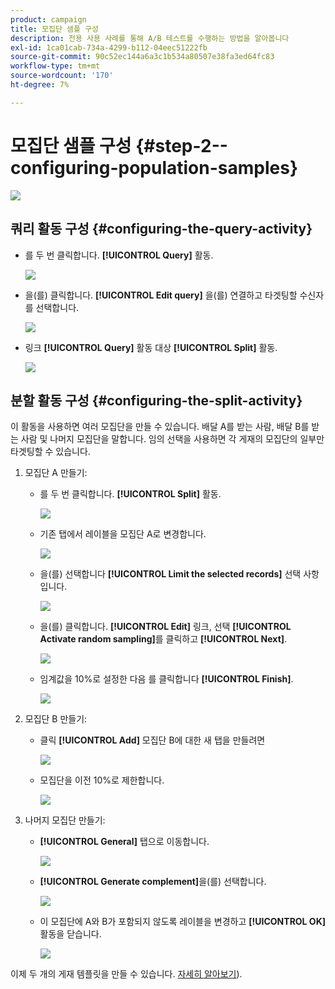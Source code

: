 ```yaml
---
product: campaign
title: 모집단 샘플 구성
description: 전용 사용 사례를 통해 A/B 테스트를 수행하는 방법을 알아봅니다
exl-id: 1ca01cab-734a-4299-b112-04eec51222fb
source-git-commit: 90c52ec144a6a3c1b534a80507e38fa3ed64fc83
workflow-type: tm+mt
source-wordcount: '170'
ht-degree: 7%

---
```


# 모집단 샘플 구성 {#step-2--configuring-population-samples}

![](../../assets/common.svg)

## 쿼리 활동 구성 {#configuring-the-query-activity}

* 를 두 번 클릭합니다. **[!UICONTROL Query]** 활동.

   ![](assets/use_case_abtesting_createrecipients_001.png)

* 을(를) 클릭합니다. **[!UICONTROL Edit query]** 을(를) 연결하고 타겟팅할 수신자를 선택합니다.

   ![](assets/use_case_abtesting_createrecipients_002.png)

* 링크 **[!UICONTROL Query]** 활동 대상 **[!UICONTROL Split]** 활동.

   ![](assets/use_case_abtesting_createrecipients_003.png)

## 분할 활동 구성 {#configuring-the-split-activity}

이 활동을 사용하면 여러 모집단을 만들 수 있습니다. 배달 A를 받는 사람, 배달 B를 받는 사람 및 나머지 모집단을 말합니다. 임의 선택을 사용하면 각 게재의 모집단의 일부만 타겟팅할 수 있습니다.

1. 모집단 A 만들기:

   * 를 두 번 클릭합니다. **[!UICONTROL Split]** 활동.

      ![](assets/use_case_abtesting_createrecipients_004.png)

   * 기존 탭에서 레이블을 모집단 A로 변경합니다.

      ![](assets/use_case_abtesting_createrecipients_005.png)

   * 을(를) 선택합니다 **[!UICONTROL Limit the selected records]** 선택 사항입니다.

      ![](assets/use_case_abtesting_createrecipients_006.png)

   * 을(를) 클릭합니다. **[!UICONTROL Edit]** 링크, 선택 **[!UICONTROL Activate random sampling]**&#x200B;를 클릭하고 **[!UICONTROL Next]**.

      ![](assets/use_case_abtesting_createrecipients_007.png)

   * 임계값을 10%로 설정한 다음 를 클릭합니다 **[!UICONTROL Finish]**.

      ![](assets/use_case_abtesting_createrecipients_008.png)

1. 모집단 B 만들기:

   * 클릭 **[!UICONTROL Add]** 모집단 B에 대한 새 탭을 만들려면

      ![](assets/use_case_abtesting_createrecipients_009.png)

   * 모집단을 이전 10%로 제한합니다.

      ![](assets/use_case_abtesting_createrecipients_010.png)

1. 나머지 모집단 만들기:

   * **[!UICONTROL General]** 탭으로 이동합니다. 

      ![](assets/use_case_abtesting_createrecipients_011.png)

   * **[!UICONTROL Generate complement]**&#x200B;을(를) 선택합니다.

      ![](assets/use_case_abtesting_createrecipients_012.png)

   * 이 모집단에 A와 B가 포함되지 않도록 레이블을 변경하고 **[!UICONTROL OK]** 활동을 닫습니다.

      ![](assets/use_case_abtesting_createrecipients_013.png)

이제 두 개의 게재 템플릿을 만들 수 있습니다. [자세히 알아보기](a-b-testing-uc-delivery-templates.md)).
